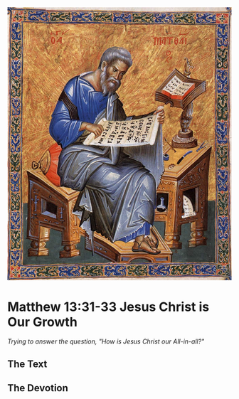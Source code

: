 <img class="intro-right" src="art-matthew.jpg">

# Matthew 13:31-33 Jesus Christ is Our Growth

*Trying to answer the question, "How is Jesus Christ our All-in-all?"*

## The Text

## The Devotion